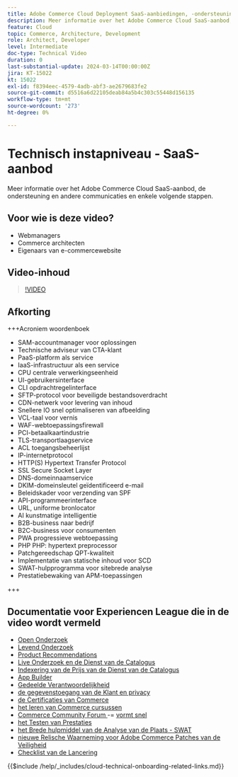 ```yaml
---
title: Adobe Commerce Cloud Deployment SaaS-aanbiedingen, -ondersteuning en andere communicatie en enkele volgende stappen
description: Meer informatie over het Adobe Commerce Cloud SaaS-aanbod, de ondersteuning en andere communicaties en enkele volgende stappen.
feature: Cloud
topic: Commerce, Architecture, Development
role: Architect, Developer
level: Intermediate
doc-type: Technical Video
duration: 0
last-substantial-update: 2024-03-14T00:00:00Z
jira: KT-15022
kt: 15022
exl-id: f8394eec-4579-4adb-abf3-ae2679683fe2
source-git-commit: d5516a6d22105deab84a5b4c303c55448d156135
workflow-type: tm+mt
source-wordcount: '273'
ht-degree: 0%

---
```


# Technisch instapniveau - SaaS-aanbod

Meer informatie over het Adobe Commerce Cloud SaaS-aanbod, de ondersteuning en andere communicaties en enkele volgende stappen.

## Voor wie is deze video?

- Webmanagers
- Commerce architecten
- Eigenaars van e-commercewebsite

## Video-inhoud

>[!VIDEO](https://video.tv.adobe.com/v/3427902?learn=on)

## Afkorting

+++Acroniem woordenboek

- SAM-accountmanager voor oplossingen
- Technische adviseur van CTA-klant
- PaaS-platform als service
- IaaS-infrastructuur als een service
- CPU centrale verwerkingseenheid
- UI-gebruikersinterface
- CLI opdrachtregelinterface
- SFTP-protocol voor beveiligde bestandsoverdracht
- CDN-netwerk voor levering van inhoud
- Snellere IO snel optimaliseren van afbeelding
- VCL-taal voor vernis
- WAF-webtoepassingsfirewall
- PCI-betaalkaartindustrie
- TLS-transportlaagservice
- ACL toegangsbeheerlijst
- IP-internetprotocol
- HTTP(S) Hypertext Transfer Protocol
- SSL Secure Socket Layer
- DNS-domeinnaamservice
- DKIM-domeinsleutel geïdentificeerd e-mail
- Beleidskader voor verzending van SPF
- API-programmeerinterface
- URL, uniforme bronlocator
- AI kunstmatige intelligentie
- B2B-business naar bedrijf
- B2C-business voor consumenten
- PWA progressieve webtoepassing
- PHP PHP: hypertext preprocessor
- Patchgereedschap QPT-kwaliteit
- Implementatie van statische inhoud voor SCD
- SWAT-hulpprogramma voor sitebrede analyse
- Prestatiebewaking van APM-toepassingen

+++

## Documentatie voor Experiencen League die in de video wordt vermeld

- [ Open Onderzoek ](https://experienceleague.adobe.com/docs/commerce-cloud-service/user-guide/configure/service/opensearch.html)
- [ Levend Onderzoek ](https://experienceleague.adobe.com/docs/commerce-merchant-services/live-search/overview.html)
- [ Product Recommendations ](https://experienceleague.adobe.com/docs/commerce-merchant-services/product-recommendations/overview.html)
- [ Live Onderzoek en de Dienst van de Catalogus ](https://experienceleague.adobe.com/docs/events/adobe-developers-live-recordings/2023/nov2023/nov-commerce/commerce-search-and-catalog-service.html)
- [ Indexering van de Prijs van de Dienst van de Catalogus ](https://experienceleague.adobe.com/docs/commerce-merchant-services/price-indexer/price-indexing.html)
- [ App Builder ](https://experienceleague.adobe.com/docs/commerce-learn/tutorials/adobe-developer-app-builder/app-builder-technical-overview.html)
- [ Gedeelde Verantwoordelijkheid ](https://experienceleague.adobe.com/docs/commerce-operations/security-and-compliance/shared-responsibility.html)
- [ de gegevenstoegang van de Klant en privacy ](https://experienceleague.adobe.com/docs/commerce-knowledge-base/kb/announcements/commerce-announcements/adobe-support-customer-data-access-and-privacy.html)
- [ de Certificaties van Commerce ](https://experienceleague.adobe.com/docs/certification/program/technical-certifications/ac/ac-overview.html)
- [ het leren van Commerce cursussen ](https://learning.adobe.com/catalog.html?products=Commerce)
- [ Commerce Community Forum ](https://community.magento.com/)
-= [ vormt snel ](https://experienceleague.adobe.com/docs/commerce-cloud-service/user-guide/cdn/setup-fastly/fastly-configuration.html)
- [ het Testen van Prestaties ](https://experienceleague.adobe.com/docs/commerce-operations/deliver-commerce-at-scale/launch.html)
- [ het Brede hulpmiddel van de Analyse van de Plaats - SWAT ](https://experienceleague.adobe.com/docs/commerce-knowledge-base/kb/support-tools/site-wide-analysis-tool/swat-tool-overview.html?)
- [ nieuwe Relische Waarneming voor Adobe Commerce ](https://experienceleague.adobe.com/docs/commerce-operations/tools/observation-for-adobe-commerce/intro.html)
  [ Patches van de Veiligheid ](https://experienceleague.adobe.com/docs/commerce-operations/release/notes/security-patches/overview.html)
- [ Checklist van de Lancering ](https://experienceleague.adobe.com/docs/commerce-cloud-service/user-guide/launch/checklist.html)

{{$include /help/_includes/cloud-technical-onboarding-related-links.md}}
